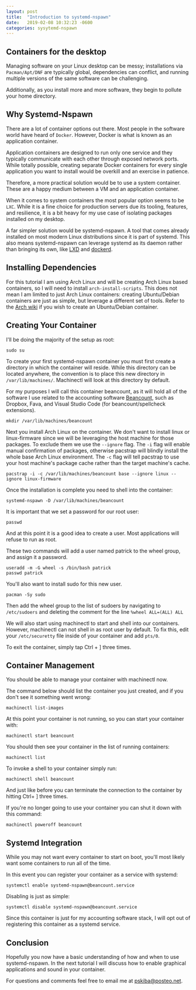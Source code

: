 ```yaml
---
layout: post
title:  "Introduction to systemd-nspawn"
date:   2019-02-08 10:32:23 -0600
categories: sysytemd-nspawn
---
```

## Containers for the desktop

Managing software on your Linux desktop can be messy; installations via `Pacman/Apt/DNF` are typically global, dependencies can conflict, and running multiple versions of the same software can be challenging.

Additionally, as you install more and more software, they begin to pollute your home directory.

## Why Systemd-Nspawn

There are a lot of container options out there. Most people in the software world have heard of `Docker`. However, Docker is what is known as an application container.

Application containers are designed to run only one service and they typically communicate with each other through exposed network ports. While totally possible, creating separate Docker containers for every single application you want to install would be overkill and an exercise in patience.

Therefore, a more practical solution would be to use a system container. These are a happy medium between a VM and an application container.

When it comes to system containers the most popular option seems to be `LXC`. While it is a fine choice for production servers due its tooling, features, and resilience, it is a bit heavy for my use case of isolating packages installed on my desktop.

A far simpler solution would be systemd-nspawn. A tool that comes already installed on most modern Linux distributions since it is part of systemd. This also means systemd-nspawn can leverage systemd as its daemon rather than bringing its own, like [LXD](https://linuxcontainers.org/lxd/) and [dockerd](https://docs.docker.com/engine/reference/commandline/dockerd/).

## Installing Dependencies   
For this tutorial I am using Arch Linux and will be creating Arch Linux based containers, so I will need to install `arch-install-scripts`. This does not mean I am limited to just Arch Linux containers: creating Ubuntu/Debian containers are just as simple, but leverage a different set of tools. Refer to the [Arch wiki](https://wiki.archlinux.org/index.php/Systemd-nspawn#Create_a_Debian_or_Ubuntu_environment) if you wish to create an Ubuntu/Debian container.

## Creating Your Container
I'll be doing the majority of the setup as root:
```
sudo su
```

To create your first systemd-nspawn container you must first create a directory in which the container will reside. While this directory can be located anywhere, the convention is to place this new directory in `/var/lib/machines/`. Machinectl will look at this directory by default.

For my purposes I will call this container beancount, as it will hold all of the software I use related to the accounting software [Beancount](http://furius.ca/beancount/), such as Dropbox, Fava, and Visual Studio Code (for beancount/spellcheck extensions).  

```
mkdir /var/lib/machines/beancount
```
Next you install Arch Linux on the container. We don't want to install linux or linux-firmware since we will be leveraging the host machine for those packages. To exclude them we use the `--ignore` flag. The `-i` flag will enable manual confirmation of packages, otherwise pacstrap will blindly install the whole base Arch Linux environment. The `-c` flag will tell pacstrap to use your host machine's package cache rather than the target machine's cache. 
```
pacstrap -i -c /var/lib/machines/beancount base --ignore linux --ignore linux-firmware
```

Once the installation is complete you need to shell into the container:
```
systemd-nspawn -D /var/lib/machines/beancount
```
It is important that we set a password for our root user:
```
passwd
```

And at this point it is a good idea to create a user. Most applications will refuse to run as root. 

These two commands will add a user named patrick to the wheel group, and assign it a password.

```
useradd -m -G wheel -s /bin/bash patrick
passwd patrick
```

You'll also want to install sudo for this new user. 
```
pacman -Sy sudo
```
Then add the wheel group to the list of sudoers by navigating to `/etc/sudoers` and deleting the comment for the line `%wheel ALL=(ALL) ALL`


We will also start using machinectl to start and shell into our containers. However, machinectl can not shell in as root user by default. To fix this, edit your `/etc/securetty` file inside of your container and add `pts/0`.

To exit the container, simply tap Ctrl + ] three times.

## Container Management
You should be able to manage your container with machinectl now.

The command below should list the container you just created, and if you don't see it something went wrong:

```
machinectl list-images
```

At this point your container is not running, so you can start your container with:
```
machinectl start beancount
```

You should then see your container in the list of running containers:
```
machinectl list
```
To invoke a shell to your container simply run:
```
machinectl shell beancount
```
And just like before you can terminate the connection to the container by hitting Ctrl+ ] three times.

If you're no longer going to use your container you can shut it down with this command:
```
machinectl poweroff beancount
```

## Systemd Integration
While you may not want every container to start on boot, you'll most likely want some containers to run all of the time.

In this event you can register your container as a service with systemd:

```
systemctl enable systemd-nspawn@beancount.service
```

Disabling is just as simple:

```
systemctl disable systemd-nspawn@beancount.service
```

Since this container is just for my accounting software stack, I will opt out of registering this container as a systemd service.

## Conclusion

Hopefully you now have a basic understanding of how and when to use systemd-nspawn. In the next tutorial I will discuss how to enable graphical applications and sound in your container. 

For questions and comments feel free to email me at [pskiba@posteo.net](mailto:pskiba@posteo.net).